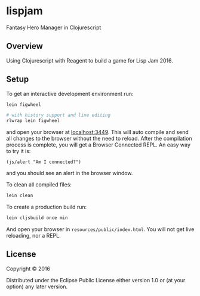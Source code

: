 # lispjam
Fantasy Hero Manager in Clojurescript

## Overview
Using Clojurescript with Reagent to build a game for Lisp Jam 2016.

## Setup
To get an interactive development environment run:

```bash
lein figwheel

# with history support and line editing
rlwrap lein figwheel
```

and open your browser at [localhost:3449](http://localhost:3449/).
This will auto compile and send all changes to the browser without the
need to reload. After the compilation process is complete, you will
get a Browser Connected REPL. An easy way to try it is:

```clojurescript
(js/alert "Am I connected?")
```

and you should see an alert in the browser window.

To clean all compiled files:

```bash
lein clean
```

To create a production build run:

```bash
lein cljsbuild once min
```

And open your browser in `resources/public/index.html`. You will not
get live reloading, nor a REPL. 

## License

Copyright © 2016

Distributed under the Eclipse Public License either version 1.0 or (at your option) any later version.
